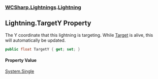 ### [WCSharp.Lightnings](WCSharp.Lightnings.md 'WCSharp.Lightnings').[Lightning](WCSharp.Lightnings.Lightning.md 'WCSharp.Lightnings.Lightning')

## Lightning.TargetY Property

The Y coordinate that this lightning is targeting. While [Target](WCSharp.Lightnings.Lightning.Target.md 'WCSharp.Lightnings.Lightning.Target') is alive, this will automatically be updated.

```csharp
public float TargetY { get; set; }
```

#### Property Value
[System.Single](https://docs.microsoft.com/en-us/dotnet/api/System.Single 'System.Single')